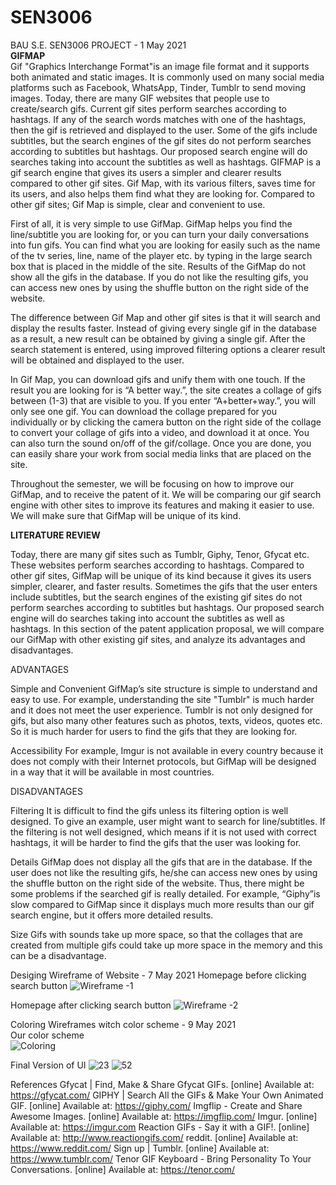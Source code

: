 # SEN3006
BAU S.E. SEN3006 PROJECT - 1 May 2021 <br>
<b>GIFMAP</b> <br>
Gif "Graphics Interchange Format"is an image file format and it supports both animated and static images. It is commonly used on many social media platforms such as Facebook, WhatsApp, Tinder, Tumblr to send moving images. Today, there are many GIF websites that people use to create/search gifs. Current gif sites perform searches according to hashtags. If any of the search words matches with one of the hashtags, then the gif is retrieved and displayed to the user. Some of the gifs include subtitles, but the search engines of the gif sites do not perform searches according to subtitles but hashtags. Our proposed search engine will do searches taking into account the subtitles as well as hashtags.
GIFMAP is a gif search engine that gives its users a simpler and clearer results compared to other gif sites. Gif Map, with its various filters, saves time for its users, and also helps them find what they are looking for. Compared to other gif sites; Gif Map is simple, clear and convenient to use.
 
First of all, it is very simple to use GifMap. GifMap helps you find the line/subtitle you are looking for, or you can turn your daily conversations into fun gifs. You can find what you are looking for easily such as the name of the tv series, line, name of the player etc. by typing in the large search box that is placed in the middle of the site. Results of the GifMap do not show all the gifs in the database. If you do not like the resulting gifs, you can access new ones by using the shuffle button on the right side of the website.
 
The difference between Gif Map and other gif sites is that it will search and display the results faster. Instead of giving every single gif in the database as a result, a new result can be obtained by giving a single gif. After the search statement is entered, using improved filtering options a clearer result will be obtained and displayed to the user.
 
In Gif Map, you can download gifs and unify them with one touch. If the result you are looking for is “A better way.”, the site creates a collage of gifs between (1-3) that are visible to you. If you enter “A+better+way.”, you will only see one gif. You can download the collage prepared for you individually or by clicking the camera button on the right side of the collage to convert your collage of gifs into a video, and download it at once. You can also turn the sound on/off of the gif/collage. Once you are done, you can easily share your work from social media links that are placed on the site.
 
Throughout the semester, we will be focusing on how to improve our GifMap, and to receive the patent of it. We will be comparing our gif search engine with other sites to improve its features and making it easier to use. We will make sure that GifMap will be unique of its kind.

<b>LITERATURE REVIEW</b>

Today, there are many gif sites such as Tumblr, Giphy, Tenor, Gfycat etc. These websites perform searches according to hashtags. Compared to other gif sites, GifMap will be unique of its kind because it gives its users simpler, clearer, and faster results. Sometimes the gifs that the user enters include subtitles, but the search engines of the existing gif sites do not perform searches according to subtitles but hashtags. Our proposed search engine will do searches taking into account the subtitles as well as hashtags. In this section of the patent application proposal, we will compare our GifMap with other existing gif sites, and analyze its advantages and disadvantages.

ADVANTAGES
 
Simple and Convenient
GifMap’s site structure is simple to understand and easy to use. For example, understanding the site "Tumblr" is much harder and it does not meet the user experience. Tumblr is not only designed for gifs, but also many other features such as photos, texts, videos, quotes etc. So it is much harder for users to find the gifs that they are looking for.

Accessibility
For example, Imgur is not available in every country because it does not comply with their Internet protocols, but GifMap will be designed in a way that it will be available in most countries.
 
DISADVANTAGES
 
Filtering
It is difficult to find the gifs unless its filtering option is well designed. To give an example, user might want to search for line/subtitles. If the filtering is not well designed, which means if it is not used with correct hashtags, it will be harder to find the gifs that the user was looking for.
 
Details
GifMap does not display all the gifs that are in the database. If the user does not like the resulting gifs, he/she can access new ones by using the shuffle button on the right side of the website. Thus, there might be some problems if the searched gif is really detailed. For example, “Giphy”is slow compared to GifMap since it displays much more results than our gif search engine, but it offers more detailed results.
 
Size
Gifs with sounds take up more space, so that the collages that are created from multiple gifs could take up more space in the memory and this can be a disadvantage. 

 Desiging Wireframe of Website - 7 May 2021
 Homepage before clicking search button
![Wireframe -1](https://user-images.githubusercontent.com/84371233/118700076-ef658380-b81a-11eb-85ba-f11c8d2d5940.png)

Homepage after clicking search button
![Wireframe -2](https://user-images.githubusercontent.com/84371233/118700248-2340a900-b81b-11eb-8885-91f2ca1084cd.png)


Coloring Wireframes witch color scheme - 9 May 2021 <br>
Our color scheme <br>
![Coloring](https://user-images.githubusercontent.com/84371233/118700302-305d9800-b81b-11eb-94df-d13dcf422b7b.png)


Final Version of UI
![23](https://user-images.githubusercontent.com/84371233/119248319-08629180-bb99-11eb-9a44-423ae548bcf4.JPG)
![52](https://user-images.githubusercontent.com/84371233/119248326-16181700-bb99-11eb-8115-315e72778fac.JPG)

References
Gfycat | Find, Make & Share Gfycat GIFs. [online] Available at: https://gfycat.com/
GIPHY | Search All the GIFs & Make Your Own Animated GIF. [online] Available at: https://giphy.com/
Imgflip - Create and Share Awesome Images. [online] Available at: https://imgflip.com/
Imgur. [online] Available at: https://imgur.com
Reaction GIFs - Say it with a GIF!. [online] Available at: http://www.reactiongifs.com/
reddit. [online] Available at: https://www.reddit.com/
Sign up | Tumblr. [online] Available at: https://www.tumblr.com/
Tenor GIF Keyboard - Bring Personality To Your Conversations. [online] Available at: https://tenor.com/


